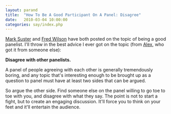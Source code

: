 ```yaml
---
layout: parand
title:  "How To Be A Good Participant On A Panel: Disagree"
date:   2010-03-04 10:00:00
categories: say/index.php
---
```

[Mark Suster](http://www.bothsidesofthetable.com/2010/03/03/making-the-most-out-of-sitting-on-panels/) and [Fred Wilson](http://www.avc.com/a_vc/2010/03/panels.html) have both posted on the topic of being a good panelist. I'll throw in the best advice I ever got on the topic \(from [Alex](http://teamsoa.com/), who got it from someone else\):

__Disagree with other panelists.__

A panel of people agreeing with each other is generally tremendously boring, and any topic that's interesting enough to be brought up as a question to panel must have at least two sides that can be argued.

So argue the other side. Find someone else on the panel willing to go toe to toe with you, and disagree with what they say. The point is not to start a fight, but to create an engaging discussion. It'll force you to think on your feet and it'll entertain the audience.
